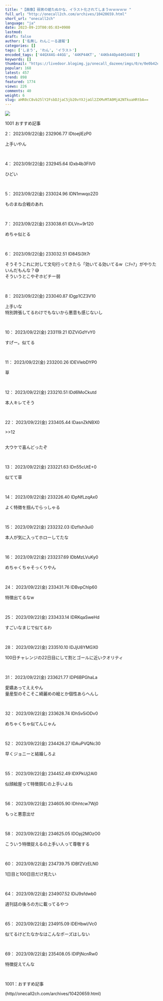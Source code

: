 ```yaml
---
title: "【画像】弱男の姫たぬかな、イラスト化されてしまうｗｗｗｗｗ "
full_url: "http://onecall2ch.com/archives/10420659.html"
short_url: "onecall2ch"
language: "ja"
date: 2023-09-23T00:05:03+0900
lastmod: 
draft: false
author: ['名無し わんこーる速報']
categories: []
tags: ['しまう', 'わん', 'イラスト']
encoded_tags: ['44GX44G-44GG', '44KP44KT', '44Kk44Op44K544OI']
keywords: []
thumbnail: "https://livedoor.blogimg.jp/onecall_dazeee/imgs/0/e/0e0b42e4-s.jpg"
popular: 168
latest: 457
trend: 898
featured: 1774
views: 226
comments: 40
weight: 6
slug: aHR0cC8vb25lY2FsbDJjaC5jb20vYXJjaGl2ZXMvMTA0MjA2NTkuaHRtbA==
---
```


![](https://livedoor.blogimg.jp/onecall_dazeee/imgs/0/e/0e0b42e4-s.jpg)

<div> <p class='name2'> 1001 おすすめ記事</p> <p class='name2'>2： 2023/09/22(金) 232906.77 IDtoejlEzP0</p><p class='onecall'> 上手いやん <br></p><br> <p class='name2'>4： 2023/09/22(金) 232945.64 IDxb4b3FIV0</p><p class='onecall'> ひどい <br></p><br> <p class='name2'>5： 2023/09/22(金) 233024.96 IDN1mwqo2Z0</p><p class='onecall'> ものまね合戦のあれ <br></p><br> <p class='name2'>7： 2023/09/22(金) 233038.61 IDLVn+9r120</p><p class='onecall'> めちゃ似とる <br></p><br> <p class='name2'>6： 2023/09/22(金) 233032.51 ID84Si3lt7r</p><p class='onecall'> そうそうこれに対して文句行ってきたら「効いてる効いてるw（ﾆﾁｬｱ」がやりたいんだもんな？😅 <br> そういうとこやぞホビチー弱 <br></p><br> <p class='name2'>8： 2023/09/22(金) 233040.87 IDgp1CZ3V10</p><p class='onecall'> 上手いな <br> 特別誇張してるわけでもないから悪意も感じないし <br></p><br> <p class='name2'>10： 2023/09/22(金) 233119.21 IDZViGdYvY0</p><p class='onecall'> すげー。似てる <br></p><br> <p class='name2'>11： 2023/09/22(金) 233200.26 IDEVIebDYP0</p><p class='onecall'> 草 <br></p><br> <p class='name2'>12： 2023/09/22(金) 233210.51 IDd6MoCkutd</p><p class='onecall'> 本人キレてそう <br></p><br> <p class='name2'>22： 2023/09/22(金) 233405.44 IDasnZkNBX0</p><p class='onecall'> <p class='anchor'>>>12</p> <br> 大ウケで喜んどったぞ <br></p><br> <p class='name2'>13： 2023/09/22(金) 233221.63 IDn55cUtE+0</p><p class='onecall'> 似てて草 <br></p><br> <p class='name2'>14： 2023/09/22(金) 233226.40 IDpNfLzqAx0</p><p class='onecall'> よく特徴を掴んでらっしゃる <br></p><br> <p class='name2'>15： 2023/09/22(金) 233232.03 IDzfIsh3ui0</p><p class='onecall'> 本人が気に入ってホローしてたな <br></p><br> <p class='name2'>16： 2023/09/22(金) 233237.69 IDbMzLVuKy0</p><p class='onecall'> めちゃくちゃそっくりやん <br></p><br> <p class='name2'>24： 2023/09/22(金) 233431.76 IDBvpChlp60</p><p class='onecall'> 特徴出てるなw <br></p><br> <p class='name2'>25： 2023/09/22(金) 233433.14 IDRKqaSweHd</p><p class='onecall'> すごいなまじで似てるわ <br></p><br> <p class='name2'>28： 2023/09/22(金) 233510.10 IDJjU8YMGX0</p><p class='onecall'> 100日チャレンジの22日目にして割とゴールに近いクオリティ <br></p><br> <p class='name2'>31： 2023/09/22(金) 233621.77 IDP6BPGhaLa</p><p class='onecall'> 愛嬌あってええやん <br> 量産型のそこそこ綺麗めの絵とか個性あらへんし <br></p><br> <p class='name2'>32： 2023/09/22(金) 233628.74 IDhSv5iODv0</p><p class='onecall'> めちゃくちゃ似てんじゃん <br></p><br> <p class='name2'>52： 2023/09/22(金) 234426.27 IDAuPVQNc30</p><p class='onecall'> 早くジョニーと結婚しろよ <br></p><br> <p class='name2'>55： 2023/09/22(金) 234452.49 IDXPkUj2AI0</p><p class='onecall'> 似顔絵屋って特徴掴むの上手いよね <br></p><br> <p class='name2'>56： 2023/09/22(金) 234605.90 IDhhtcw7Wj0</p><p class='onecall'> もっと悪意出せ <br></p><br> <p class='name2'>58： 2023/09/22(金) 234625.05 IDOpj2MOzO0</p><p class='onecall'> こういう特徴捉えるの上手い人って尊敬する <br></p><br> <p class='name2'>60： 2023/09/22(金) 234739.75 IDBfZVzELN0</p><p class='onecall'> 1日目と100日目だけ見たい <br></p><br> <p class='name2'>64： 2023/09/22(金) 234907.52 IDiJ9sfdwb0</p><p class='onecall'> 週刊誌の後ろの方に載ってるやつ <br></p><br> <p class='name2'>65： 2023/09/22(金) 234915.09 IDEHbwl/Vc0</p><p class='onecall'> 似てるけどたなかなはこんなポーズはしない <br></p><br> <p class='name2'>69： 2023/09/22(金) 235408.05 IDIPjNcnRw0</p><p class='onecall'> 特徴捉えてんな <br></p><br> <p class='name2'>1001：おすすめ記事</p> </div>

(http//onecall2ch.com/archives/10420659.html)
